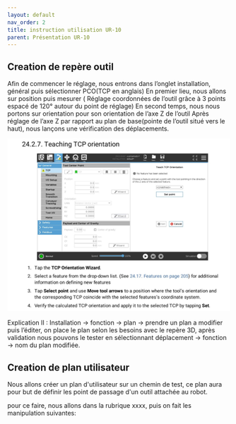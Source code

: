 ```yaml
---
layout: default
nav_order: 2
title: instruction utilisation UR-10
parent: Présentation UR-10
---
```



## Creation de repère outil


Afin de commencer le réglage, nous entrons dans l’onglet installation, général puis sélectionner PCO(TCP en anglais)
En premier lieu, nous allons sur position puis mesurer ( Réglage coordonnées de l’outil grâce à 3 points espacé de 120° autour du point de réglage)
En second temps, nous nous portons sur orientation pour son orientation de l’axe Z de l’outil
Après réglage de l’axe Z par rapport au plan de base(pointe de l’outil situé vers le haut), nous lançons une vérification des déplacements.

![Texte alternatif](/Rapports/Robotique/photo/ExtraitDocUR.jpg "Le titre de mon image")

Explication II :
Installation -> fonction -> plan -> prendre un plan a modifier puis l’éditer, on place le plan selon les besoins avec le repère 3D, après validation nous pouvons le tester en sélectionnant déplacement -> fonction -> nom du plan modifiée.


## Creation de plan utilisateur 



Nous allons créer un plan d'utilisateur sur un chemin de test, ce plan aura pour but de définir les point de passage d'un outil attachée au robot.

pour ce faire, nous allons dans la rubrique xxxx, puis on fait les manipulation suivantes:
